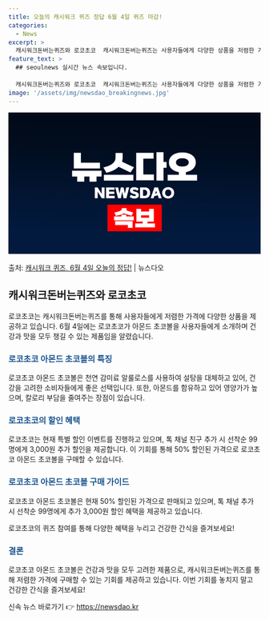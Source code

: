 ```yaml
---
title: 오늘의 캐시워크 퀴즈 정답 6월 4일 퀴즈 마감!
categories:
  - News
excerpt: >
  캐시워크돈버는퀴즈와 로코초코  캐시워크돈버는퀴즈는 사용자들에게 다양한 상품을 저렴한 가격에 구매할 수 있는 …
feature_text: >
  ## seoulnews 실시간 뉴스 속보입니다.

  캐시워크돈버는퀴즈와 로코초코  캐시워크돈버는퀴즈는 사용자들에게 다양한 상품을 저렴한 가격에 구매할 수 있는 …
image: '/assets/img/newsdao_breakingnews.jpg'
---
```


![뉴스다오 속보](/assets/img/newsdao_breakingnews.jpg)

<p>출처: <a href="https://newsdao.kr/4067" rel="dofollow">캐시워크 퀴즈, 6월 4일 오늘의 정답!</a> | 뉴스다오</p>

<h2 data-ke-size="size26">캐시워크돈버는퀴즈와 로코초코</h2>
로코초코는 캐시워크돈버는퀴즈를 통해 사용자들에게 저렴한 가격에 다양한 상품을 제공하고 있습니다. 6월 4일에는 로코초코가 아몬드 초코볼을 사용자들에게 소개하며 건강과 맛을 모두 챙길 수 있는 제품임을 알렸습니다.

<h3><b><span style="color: #1a5490;">로코초코 아몬드 초코볼의 특징</span></b></h3>
로코초코 아몬드 초코볼은 천연 감미료 알룰로스를 사용하여 설탕을 대체하고 있어, 건강을 고려한 소비자들에게 좋은 선택입니다. 또한, 아몬드를 함유하고 있어 영양가가 높으며, 칼로리 부담을 줄여주는 장점이 있습니다.

<h3><b><span style="color: #1a5490;">로코초코의 할인 혜택</span></b></h3>
로코초코는 현재 특별 할인 이벤트를 진행하고 있으며, 톡 채널 친구 추가 시 선착순 99명에게 3,000원 추가 할인을 제공합니다. 이 기회를 통해 50% 할인된 가격으로 로코초코 아몬드 초코볼을 구매할 수 있습니다.
  
<h3><b><span style="color: #1a5490;">로코초코 아몬드 초코볼 구매 가이드</span></b></h3>
로코초코 아몬드 초코볼은 현재 50% 할인된 가격으로 판매되고 있으며, 톡 채널 추가 시 선착순 99명에게 추가 3,000원 할인 혜택을 제공하고 있습니다. 

로코초코의 퀴즈 참여를 통해 다양한 혜택을 누리고 건강한 간식을 즐겨보세요! 

<h3><b><span style="color: #1a5490;">결론</span></b></h3>
로코초코 아몬드 초코볼은 건강과 맛을 모두 고려한 제품으로, 캐시워크돈버는퀴즈를 통해 저렴한 가격에 구매할 수 있는 기회를 제공하고 있습니다. 이번 기회를 놓치지 말고 건강한 간식을 즐겨보세요!  

신속 뉴스 바로가기 👉 <a href="https://newsdao.kr" rel="dofollow">https://newsdao.kr</a>


